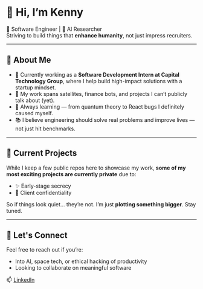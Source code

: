 # 👋 Hi, I’m Kenny 

🚀 Software Engineer | 🤖 AI Researcher  
Striving to build things that **enhance humanity**, not just impress recruiters.

---

## 🧠 About Me


- 🔭 Currently working as a **Software Development Intern at Capital Technology Group**, where I help build high-impact solutions with a startup mindset.
- 🧪 My work spans satellites, finance bots, and projects I can’t publicly talk about (yet).
- 🌱 Always learning — from quantum theory to React bugs I definitely caused myself.
- 📚 I believe engineering should solve real problems and improve lives — not just hit benchmarks.

---

## 🔐 Current Projects

While I keep a few public repos here to showcase my work, **some of my most exciting projects are currently private** due to:
- ✨ Early-stage secrecy
- 🤝 Client confidentiality

So if things look quiet... they’re not. I’m just **plotting something bigger**. Stay tuned.

---

## 💬 Let's Connect

Feel free to reach out if you’re:
- Into AI, space tech, or ethical hacking of productivity
- Looking to collaborate on meaningful software
  
📫 [LinkedIn](https://www.linkedin.com/in/kenneth-egan2005/)

